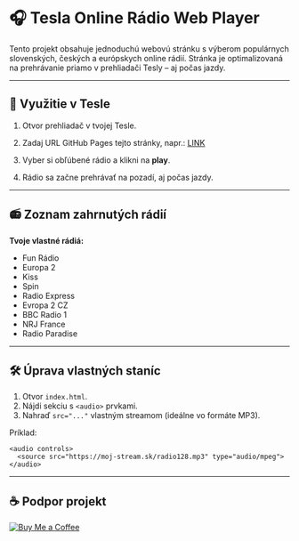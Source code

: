 # 🎧 Tesla Online Rádio Web Player

Tento projekt obsahuje jednoduchú webovú stránku s výberom populárnych slovenských, českých a európskych online rádií. Stránka je optimalizovaná na prehrávanie priamo v prehliadači Tesly – aj počas jazdy. 

---

## 🚗 Využitie v Tesle

1. Otvor prehliadač v tvojej Tesle.
2. Zadaj URL GitHub Pages tejto stránky, napr.: [LINK](https://skusimto.org/tesla-radio)


3. Vyber si obľúbené rádio a klikni na **play**.
4. Rádio sa začne prehrávať na pozadí, aj počas jazdy.

---

## 📻 Zoznam zahrnutých rádií

**Tvoje vlastné rádiá:**
- Fun Rádio
- Europa 2
- Kiss
- Spin
- Radio Express
- Evropa 2 CZ
- BBC Radio 1
- NRJ France
- Radio Paradise

---

## 🛠️ Úprava vlastných staníc

1. Otvor `index.html`.
2. Nájdi sekciu s `<audio>` prvkami.
3. Nahraď `src="..."` vlastným streamom (ideálne vo formáte MP3).

Príklad:
```
<audio controls>
  <source src="https://moj-stream.sk/radio128.mp3" type="audio/mpeg">
</audio>
```


---



## ☕ Podpor projekt

[![Buy Me a Coffee](https://img.shields.io/badge/Buy%20me%20a%20coffee-%E2%98%95-orange?style=for-the-badge)](https://skusimto.org/donate)


